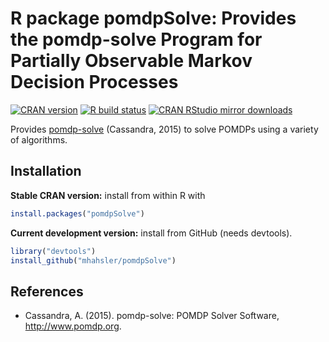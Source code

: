 # R package pomdpSolve: Provides the pomdp-solve Program for Partially Observable Markov Decision Processes

[![CRAN version](https://www.r-pkg.org/badges/version/pomdpSolve)](https://cran.r-project.org/package=pomdpSolve)
[![R build status](https://github.com/mhahsler/pomdp/workflows/R-CMD-check/badgeSolve.svg)](https://github.com/mhahsler/pomdpSolve/actions)
[![CRAN RStudio mirror downloads](https://cranlogs.r-pkg.org/badges/pomdpSolve)](https://cran.r-project.org/package=pomdpSolve)

Provides [pomdp-solve](http://www.pomdp.org/code/) (Cassandra, 2015) to solve POMDPs using
a variety of algorithms.


## Installation

__Stable CRAN version:__ install from within R with
```R
install.packages("pomdpSolve")
```
__Current development version:__ install from GitHub (needs devtools).
```R 
library("devtools")
install_github("mhahsler/pomdpSolve")
```

## References

* Cassandra, A. (2015). pomdp-solve: POMDP Solver Software, http://www.pomdp.org.

